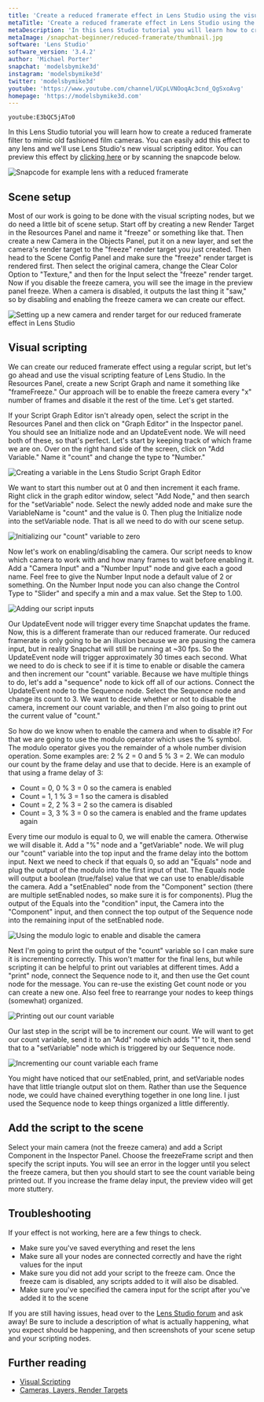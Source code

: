 ```yaml
---
title: 'Create a reduced framerate effect in Lens Studio using the visual script editor'
metaTitle: 'Create a reduced framerate effect in Lens Studio using the visual script editor'
metaDescription: 'In this Lens Studio tutorial you will learn how to create a reduced framerate filter to mimic old fashioned film cameras. You can easily add this effect to any lens and we will use the new visual scripting editor in Lens Studio.'
metaImage: /snapchat-beginner/reduced-framerate/thumbnail.jpg
software: 'Lens Studio'
software_version: '3.4.2'
author: 'Michael Porter'
snapchat: 'modelsbymike3d'
instagram: 'modelsbymike3d'
twitter: 'modelsbymike3d'
youtube: 'https://www.youtube.com/channel/UCpLVNOoqAc3cnd_QgSxoAvg'
homepage: 'https://modelsbymike3d.com'
---
```


`youtube:E3bQC5jATo0`

In this Lens Studio tutorial you will learn how to create a reduced framerate filter to mimic old fashioned film cameras. You can easily add this effect to any lens and we'll use Lens Studio's new visual scripting editor. You can preview this effect by [clicking here](https://www.snapchat.com/unlock/?type=SNAPCODE&uuid=9bbc641deec14df1a21c9f170b11ce04&metadata=01) or by scanning the snapcode below.

![Snapcode for example lens with a reduced framerate](../../snapchat-beginner/reduced-framerate/snapcode.png)

## Scene setup

Most of our work is going to be done with the visual scripting nodes, but we do need a little bit of scene setup. Start off by creating a new Render Target in the Resources Panel and name it "freeze" or something like that. Then create a new Camera in the Objects Panel, put it on a new layer, and set the camera's render target to the "freeze" render target you just created. Then head to the Scene Config Panel and make sure the "freeze" render target is rendered first. Then select the original camera, change the Clear Color Option to "Texture," and then for the Input select the "freeze" render target. Now if you disable the freeze camera, you will see the image in the preview panel freeze. When a camera is disabled, it outputs the last thing it "saw," so by disabling and enabling the freeze camera we can create our effect.

![Setting up a new camera and render target for our reduced framerate effect in Lens Studio](../../snapchat-beginner/reduced-framerate/scene-setup.jpg)

## Visual scripting

We can create our reduced framerate effect using a regular script, but let's go ahead and use the visual scripting feature of Lens Studio. In the Resources Panel, create a new Script Graph and name it something like "frameFreeze." Our approach will be to enable the freeze camera every "x" number of frames and disable it the rest of the time. Let's get started.

If your Script Graph Editor isn't already open, select the script in the Resources Panel and then click on "Graph Editor" in the Inspector panel. You should see an Initialize node and an UpdateEvent node. We will need both of these, so that's perfect. Let's start by keeping track of which frame we are on. Over on the right hand side of the screen, click on "Add Variable." Name it "count" and change the type to "Number."

![Creating a variable in the Lens Studio Script Graph Editor](../../snapchat-beginner/reduced-framerate/script-variable.jpg)

We want to start this number out at 0 and then increment it each frame. Right click in the graph editor window, select "Add Node," and then search for the "setVariable" node. Select the newly added node and make sure the VariableName is "count" and the value is 0. Then plug the Initialize node into the setVariable node. That is all we need to do with our scene setup.

![Initializing our "count" variable to zero](../../snapchat-beginner/reduced-framerate/initialize-count.jpg)

Now let's work on enabling/disabling the camera. Our script needs to know which camera to work with and how many frames to wait before enabling it. Add a "Camera Input" and a "Number Input" node and give each a good name. Feel free to give the Number Input node a default value of 2 or something. On the Number Input node you can also change the Control Type to "Slider" and specify a min and a max value. Set the Step to 1.00.

![Adding our script inputs](../../snapchat-beginner/reduced-framerate/input-config.jpg)

Our UpdateEvent node will trigger every time Snapchat updates the frame. Now, this is a different framerate than our reduced framerate. Our reduced framerate is only going to be an illusion because we are pausing the camera input, but in reality Snapchat will still be running at ~30 fps. So the UpdateEvent node will trigger approximately 30 times each second. What we need to do is check to see if it is time to enable or disable the camera and then increment our "count" variable. Because we have multiple things to do, let's add a "sequence" node to kick off all of our actions. Connect the UpdateEvent node to the Sequence node. Select the Sequence node and change its count to 3. We want to decide whether or not to disable the camera, increment our count variable, and then I'm also going to print out the current value of "count."

So how do we know when to enable the camera and when to disable it? For that we are going to use the modulo operator which uses the % symbol. The modulo operator gives you the remainder of a whole number division operation. Some examples are: 2 % 2 = 0 and 5 % 3 = 2. We can modulo our count by the frame delay and use that to decide. Here is an example of that using a frame delay of 3:

- Count = 0, 0 % 3 = 0 so the camera is enabled
- Count = 1, 1 % 3 = 1 so the camera is disabled
- Count = 2, 2 % 3 = 2 so the camera is disabled
- Count = 3, 3 % 3 = 0 so the camera is enabled and the frame updates again

Every time our modulo is equal to 0, we will enable the camera. Otherwise we will disable it. Add a "%" node and a "getVariable" node. We will plug our "count" variable into the top input and the frame delay into the bottom input. Next we need to check if that equals 0, so add an "Equals" node and plug the output of the modulo into the first input of that. The Equals node will output a boolean (true/false) value that we can use to enable/disable the camera. Add a "setEnabled" node from the "Component" section (there are multiple setEnabled nodes, so make sure it is for components). Plug the output of the Equals into the "condition" input, the Camera into the "Component" input, and then connect the top output of the Sequence node into the remaining input of the setEnabled node.

![Using the modulo logic to enable and disable the camera](../../snapchat-beginner/reduced-framerate/enable-camera.jpg)

Next I'm going to print the output of the "count" variable so I can make sure it is incrementing correctly. This won't matter for the final lens, but while scripting it can be helpful to print out variables at different times. Add a "print" node, connect the Sequence node to it, and then use the Get count node for the message. You can re-use the existing Get count node or you can create a new one. Also feel free to rearrange your nodes to keep things (somewhat) organized.

![Printing out our count variable](../../snapchat-beginner/reduced-framerate/print-variable.jpg)

Our last step in the script will be to increment our count. We will want to get our count variable, send it to an "Add" node which adds "1" to it, then send that to a "setVariable" node which is triggered by our Sequence node.

![Incrementing our count variable each frame](../../snapchat-beginner/reduced-framerate/increment-count.jpg)

You might have noticed that our setEnabled, print, and setVariable nodes have that little triangle output slot on them. Rather than use the Sequence node, we could have chained everything together in one long line. I just used the Sequence node to keep things organized a little differently.

## Add the script to the scene

Select your main camera (not the freeze camera) and add a Script Component in the Inspector Panel. Choose the freezeFrame script and then specify the script inputs. You will see an error in the logger until you select the freeze camera, but then you should start to see the count variable being printed out. If you increase the frame delay input, the preview video will get more stuttery.

## Troubleshooting

If your effect is not working, here are a few things to check.

- Make sure you've saved everything and reset the lens
- Make sure all your nodes are connected correctly and have the right values for the input
- Make sure you did not add your script to the freeze cam. Once the freeze cam is disabled, any scripts added to it will also be disabled.
- Make sure you've specified the camera input for the script after you've added it to the scene

If you are still having issues, head over to the [Lens Studio forum](https://support.lensstudio.snapchat.com/hc/en-us/community/topics) and ask away! Be sure to include a description of what is actually happening, what you expect should be happening, and then screenshots of your scene setup and your scripting nodes.

## Further reading

- [Visual Scripting](https://lensstudio.snapchat.com/guides/visual-scripting/)
- [Cameras, Layers, Render Targets](https://lensstudio.snapchat.com/guides/general/camera/)
